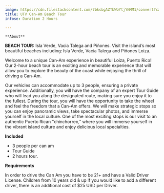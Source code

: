 ```yaml
---
image: https://cdn.filestackcontent.com/7bksbgAZTbWoYtjYNMM1/convert?cache=true&compress=true&quality=90&w=1000&fit=max&quot;);
title: UTV Can-Am Beach Tour
infose: Duration 2 Hours
		
---
```

    **About**
**BEACH TOUR:**
Isla Verde, Vacia Talega and Piñones.
Visit the island’s most beautiful beaches including: Isla Verde, Vacia Talega and Piñones Loiza.

Welcome to a unique Can-Am experience in beautiful Loíza, Puerto Rico! Our 2-hour beach tour is an exciting and memorable experience that will allow you to explore the beauty of the coast while enjoying the thrill of driving a Can-Am.

Our vehicles can accommodate up to 3 people, ensuring a private experience. Additionally, you will have the company of an expert Tour Guide who will lead you along the designated route, making sure you enjoy it to the fullest. During the tour, you will have the opportunity to take the wheel and feel the freedom that a Can-Am offers. We will make strategic stops so you can enjoy panoramic views, take spectacular photos, and immerse yourself in the local culture. One of the most exciting stops is our visit to an authentic Puerto Rican "chinchorreo," where you will immerse yourself in the vibrant island culture and enjoy delicious local specialties.

**Included**
- 3 people per can am
- Tour Guide
- 2 hours tour.

**Requirements**

In order to drive the Can Am you have to be 21+ and have a Valid Driver License. Children from 10 years old & up
If you would like to add a different driver, there is an additional cost of $25 USD per Driver.